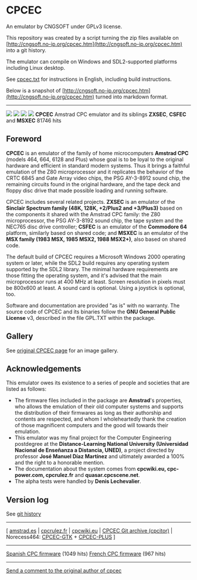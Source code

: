 # CPCEC

An emulator by CNGSOFT under GPLv3 license.

This repository was created by a script turning the zip files available on [http://cngsoft.no-ip.org/cpcec.htm](http://cngsoft.no-ip.org/cpcec.htm) into a git history.

The emulator can compile on Windows and SDL2-supported platforms including Linux desktop.

See [cpcec.txt](cpcec.txt) for instructions in English, including build instructions.

Below is a snapshot of [http://cngsoft.no-ip.org/cpcec.htm](http://cngsoft.no-ip.org/cpcec.htm) turned into markdown format.

------------------------------------------------------------------------

![](http://cngsoft.no-ip.org/cpcec192.png) ![](http://cngsoft.no-ip.org/zxsec192.png) ![](http://cngsoft.no-ip.org/csfec192.png) ![](http://cngsoft.no-ip.org/msxec192.png)
**CPCEC** Amstrad CPC emulator
and its siblings **ZXSEC**, **CSFEC** and **MSXEC**
81746 hits


## Foreword

**CPCEC** is an emulator of the family of home microcomputers **Amstrad CPC** (models 464, 664, 6128 and Plus) whose goal is to be loyal to the original hardware and efficient in standard modern systems. Thus it brings a faithful emulation of the Z80 microprocessor and it replicates the behavior of the CRTC 6845 and Gate Array video chips, the PSG AY-3-8912 sound chip, the remaining circuits found in the original hardware, and the tape deck and floppy disc drive that made possible loading and running software.

CPCEC includes several related projects. **ZXSEC** is an emulator of the **Sinclair Spectrum family (48K, 128K, +2/Plus2 and +3/Plus3)** based on the components it shared with the Amstrad CPC family: the Z80 microprocessor, the PSG AY-3-8192 sound chip, the tape system and the NEC765 disc drive controller; **CSFEC** is an emulator of the **Commodore 64** platform, similarly based on shared code; and **MSXEC** is an emulator of the **MSX family (1983 MSX, 1985 MSX2, 1988 MSX2+)**, also based on shared code.

The default build of CPCEC requires a Microsoft Windows 2000 operating system or later, while the SDL2 build requires any operating system supported by the SDL2 library. The minimal hardware requirements are those fitting the operating system, and it's advised that the main microprocessor runs at 400 MHz at least. Screen resolution in pixels must be 800x600 at least. A sound card is optional. Using a joystick is optional, too.

Software and documentation are provided "as is" with no warranty. The source code of CPCEC and its binaries follow the **GNU General Public License** v3, described in the file GPL.TXT within the package.

## Gallery

See [original CPCEC page](http://cngsoft.no-ip.org/cpcec.htm) for an image gallery.

## Acknowledgements

This emulator owes its existence to a series of people and societies that are listed as follows:

-   The firmware files included in the package are **Amstrad**'s properties, who allows the emulation of their old computer systems and supports the distribution of their firmwares as long as their authorship and contents are respected, and whom I wholeheartedly thank the creation of those magnificent computers and the good will towards their emulation.
-   This emulator was my final project for the Computer Engineering postdegree at the **Distance-Learning National University (Universidad Nacional de Enseñanza a Distancia, UNED)**, a project directed by professor **José Manuel Díaz Martínez** and ultimately awarded a 100% and the right to a honorable mention.
-   The documentation about the system comes from **cpcwiki.eu, cpc-power.com, cpcrulez.fr** and **quasar.cpcscene.net**.
-   The alpha tests were handled by **Denis Lechevalier**.

## Version log

See [git history](https://github.com/cpcitor/cpcec/commits)

------------------------------------------------------------------------

\[ [amstrad.es](http://www.amstrad.es/forum/viewtopic.php?t=5332) \| [cpcrulez.fr](http://cpcrulez.fr/forum/viewtopic.php?t=6195) \| [cpcwiki.eu](http://www.cpcwiki.eu/forum/emulators/cpcec-a-new-emulator-from-cngsoft/new#new) \| [CPCEC Git archive (cpcitor)](https://github.com/cpcitor/cpcec) \| Norecess464: [CPCEC-GTK](https://gitlab.com/norecess464/cpcec-gtk) + [CPCEC-PLUS](https://gitlab.com/norecess464/cpcec-plus) \]

------------------------------------------------------------------------


[Spanish CPC firmware](http://cngsoft.no-ip.org/cpc-rom-esp.zip) (1049 hits) [French CPC firmware](http://cngsoft.no-ip.org/cpc-rom-fra.zip) (967 hits)

------------------------------------------------------------------------

[Send a comment to the original author of cpcec](/comments.htm)
